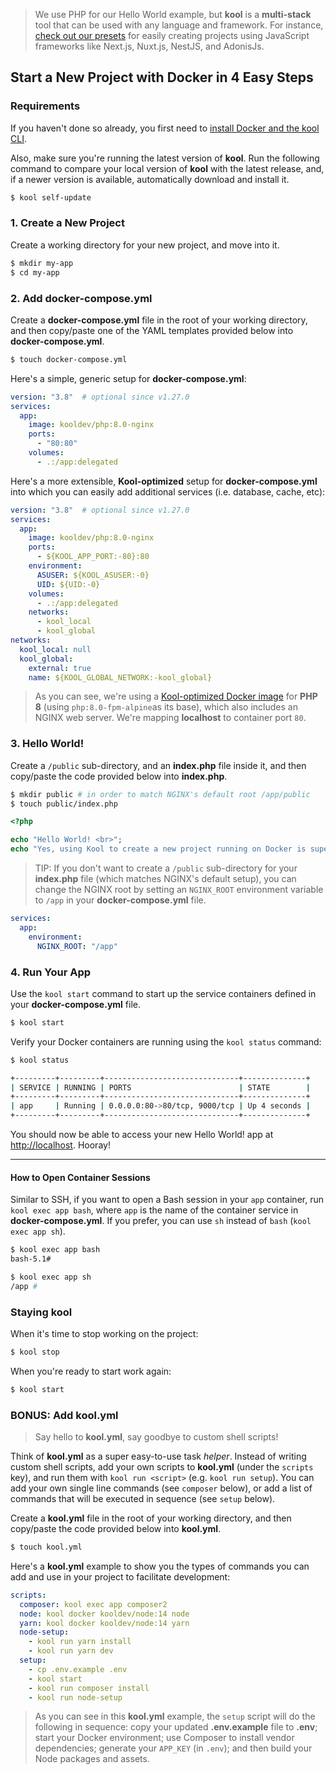 > We use PHP for our Hello World example, but **kool** is a **multi-stack** tool that can be used with any language and framework. For instance, [check out our presets](/docs/presets/introduction) for easily creating projects using JavaScript frameworks like Next.js, Nuxt.js, NestJS, and AdonisJs.

## Start a New Project with Docker in 4 Easy Steps

### Requirements

If you haven't done so already, you first need to [install Docker and the kool CLI](/docs/getting-started/installation).

Also, make sure you're running the latest version of **kool**. Run the following command to compare your local version of **kool** with the latest release, and, if a newer version is available, automatically download and install it.

```bash
$ kool self-update
```

### 1. Create a New Project

Create a working directory for your new project, and move into it.

```bash
$ mkdir my-app
$ cd my-app
```

### 2. Add docker-compose.yml

Create a **docker-compose.yml** file in the root of your working directory, and then copy/paste one of the YAML templates provided below into **docker-compose.yml**.

```bash
$ touch docker-compose.yml
```

Here's a simple, generic setup for **docker-compose.yml**:

```yaml
version: "3.8"  # optional since v1.27.0
services:
  app:
    image: kooldev/php:8.0-nginx
    ports:
      - "80:80"
    volumes:
      - .:/app:delegated
```

Here's a more extensible, **Kool-optimized** setup for **docker-compose.yml** into which you can easily add additional services (i.e. database, cache, etc):

```yaml
version: "3.8"  # optional since v1.27.0
services:
  app:
    image: kooldev/php:8.0-nginx
    ports:
      - ${KOOL_APP_PORT:-80}:80
    environment:
      ASUSER: ${KOOL_ASUSER:-0}
      UID: ${UID:-0}
    volumes:
      - .:/app:delegated
    networks:
      - kool_local
      - kool_global
networks:
  kool_local: null
  kool_global:
    external: true
    name: ${KOOL_GLOBAL_NETWORK:-kool_global}
```

> As you can see, we're using a [Kool-optimized Docker image](https://github.com/kool-dev/docker-php) for **PHP 8** (using `php:8.0-fpm-alpine`as its base), which also includes an NGINX web server. We're mapping **localhost** to container port `80`.

### 3. Hello World!

Create a `/public` sub-directory, and an **index.php** file inside it, and then copy/paste the code provided below into **index.php**.

```bash
$ mkdir public # in order to match NGINX's default root /app/public
$ touch public/index.php
```

```php
<?php

echo "Hello World! <br>";
echo "Yes, using Kool to create a new project running on Docker is super easy!";
```

> TIP: If you don't want to create a `/public` sub-directory for your **index.php** file (which matches NGINX's default setup), you can change the NGINX root by setting an `NGINX_ROOT` environment variable to `/app` in your **docker-compose.yml** file.

```yaml
services:
  app:
    environment:
      NGINX_ROOT: "/app"
```

### 4. Run Your App

Use the `kool start` command to start up the service containers defined in your **docker-compose.yml** file.

```bash
$ kool start
```

Verify your Docker containers are running using the `kool status` command:

```bash
$ kool status

+---------+---------+------------------------------+--------------+
| SERVICE | RUNNING | PORTS                        | STATE        |
+---------+---------+------------------------------+--------------+
| app     | Running | 0.0.0.0:80->80/tcp, 9000/tcp | Up 4 seconds |
+---------+---------+------------------------------+--------------+
```

You should now be able to access your new Hello World! app at [http://localhost](http://localhost). Hooray!

---

#### How to Open Container Sessions

Similar to SSH, if you want to open a Bash session in your `app` container, run `kool exec app bash`, where `app` is the name of the container service in **docker-compose.yml**. If you prefer, you can use `sh` instead of `bash` (`kool exec app sh`).

```bash
$ kool exec app bash
bash-5.1#

$ kool exec app sh
/app #
```

### Staying kool

When it's time to stop working on the project:

```bash
$ kool stop
```

When you're ready to start work again:

```bash
$ kool start
```

### BONUS: Add kool.yml

> Say hello to **kool.yml**, say goodbye to custom shell scripts!

Think of **kool.yml** as a super easy-to-use task _helper_. Instead of writing custom shell scripts, add your own scripts to **kool.yml** (under the `scripts` key), and run them with `kool run <script>` (e.g. `kool run setup`). You can add your own single line commands (see `composer` below), or add a list of commands that will be executed in sequence (see `setup` below).

Create a **kool.yml** file in the root of your working directory, and then copy/paste the code provided below into **kool.yml**.

```bash
$ touch kool.yml
```

Here's a **kool.yml** example to show you the types of commands you can add and use in your project to facilitate development:

```yaml
scripts:
  composer: kool exec app composer2
  node: kool docker kooldev/node:14 node
  yarn: kool docker kooldev/node:14 yarn
  node-setup:
    - kool run yarn install
    - kool run yarn dev
  setup:
    - cp .env.example .env
    - kool start
    - kool run composer install
    - kool run node-setup
```

> As you can see in this **kool.yml** example, the `setup` script will do the following in sequence: copy your updated **.env.example** file to **.env**; start your Docker environment; use Composer to install vendor dependencies; generate your `APP_KEY` (in `.env`); and then build your Node packages and assets.
